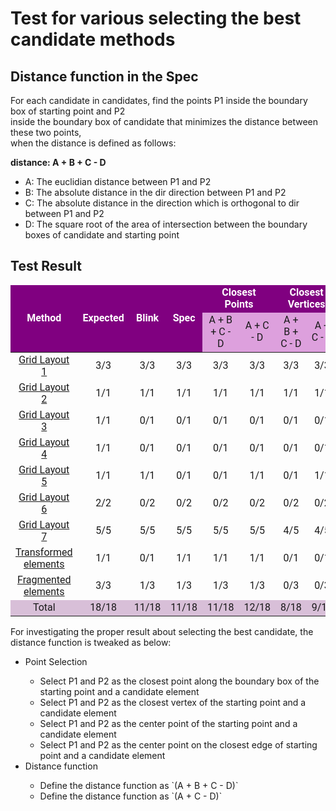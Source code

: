# Test for various selecting the best candidate methods
## Distance function in the Spec
  <p>For each candidate in candidates, find the points P1 inside the boundary box of starting point and P2<br>
    inside the boundary box of candidate that minimizes the distance between these two points, <br>
    when the distance is defined as follows:</p>
  <p><strong>distance:
      A + B + C - D</strong></p>
  <ul>
    <li>A:
        The euclidian distance between P1 and P2</li>
    <li>B:
        The absolute distance in the dir direction between P1 and P2</li>
    <li>C:
        The absolute distance in the direction which is orthogonal to dir between P1 and P2</li>
    <li>D:
        The square root of the area of intersection between the boundary boxes of candidate and starting point</li>
  </ul>

## Test Result
<table style="font-family: 'Roboto';">
  <thead>
  <tr style="background-color:purple; font-weight: bold; color: white;">
    <td align="center" rowspan="2">Method</td>
    <td align="center" rowspan="2">Expected</td>
    <td align="center" rowspan="2">Blink</td>
    <td align="center" rowspan="2">Spec</td>
    <td align="center" colspan="2">Closest Points</td>
    <td align="center" colspan="2">Closest Vertices</td>
    <td align="center" colspan="2">Center Points</td>
    <td align="center" colspan="2">Center Points on Edges</td>
  </tr>
  <tr style="background-color: plum;">
    <td align="center">A + B + C - D</td>
    <td align="center">A + C - D</td>
    <td align="center">A + B + C - D</td>
    <td align="center">A + C - D</td>
    <td align="center">A + B + C - D</td>
    <td align="center">A + C - D</td>
    <td align="center">A + B + C - D</td>
    <td align="center">A + C - D</td>
  </tr>
  </thead>
  <tbody>
    <tr>
      <td align="center">
        <a href="spatnav-distance-function-grid-001.html" target="blank">Grid Layout 1</a>
      </td>
      <td align="center">3/3</td>
      <td align="center">3/3</td>
      <td align="center">3/3</td>
      <td align="center">3/3</td>
      <td align="center">3/3</td>
      <td align="center">3/3</td>
      <td align="center">3/3</td>
      <td align="center">3/3</td>
      <td align="center">3/3</td>
      <td align="center">3/3</td>
      <td align="center">3/3</td>
    </tr>
    <tr>
      <td align="center">
        <a href="spatnav-distance-function-grid-002.html" target="blank">Grid Layout 2</a>
      </td>
      <td align="center">1/1</td>
      <td align="center">1/1</td>
      <td align="center">1/1</td>
      <td align="center">1/1</td>
      <td align="center">1/1</td>
      <td align="center">1/1</td>
      <td align="center">1/1</td>
      <td align="center">1/1</td>
      <td align="center">1/1</td>
      <td align="center">1/1</td>
      <td align="center">1/1</td>
    </tr>
    <tr>
      <td align="center">
        <a href="spatnav-distance-function-grid-003.html" target="blank">Grid Layout 3</a>
      </td>
      <td align="center">1/1</td>
      <td align="center">0/1</td>
      <td align="center">0/1</td>
      <td align="center">0/1</td>
      <td align="center">0/1</td>
      <td align="center">0/1</td>
      <td align="center">0/1</td>
      <td align="center">0/1</td>
      <td align="center">0/1</td>
      <td align="center">0/1</td>
      <td align="center">0/1</td>
    </tr>
    <tr>
      <td align="center">
        <a href="spatnav-distance-function-grid-004.html" target="blank">Grid Layout 4</a>
      </td>
      <td align="center">1/1</td>
      <td align="center">0/1</td>
      <td align="center">0/1</td>
      <td align="center">0/1</td>
      <td align="center">0/1</td>
      <td align="center">0/1</td>
      <td align="center">0/1</td>
      <td align="center">0/1</td>
      <td align="center">0/1</td>
      <td align="center">0/1</td>
      <td align="center">0/1</td>
    </tr>
    <tr>
      <td align="center">
        <a href="spatnav-distance-function-grid-005.html" target="blank">Grid Layout 5</a>
      </td>
      <td align="center">1/1</td>
      <td align="center">1/1</td>
      <td align="center">0/1</td>
      <td align="center">0/1</td>
      <td align="center">1/1</td>
      <td align="center">0/1</td>
      <td align="center">1/1</td>
      <td align="center">1/1</td>
      <td align="center">1/1</td>
      <td align="center">1/1</td>
      <td align="center">1/1</td>
    </tr>
    <tr>
      <td align="center">
        <a href="spatnav-distance-function-grid-006.html" target="blank">Grid Layout 6</a>
      </td>
      <td align="center">2/2</td>
      <td align="center">0/2</td>
      <td align="center">0/2</td>
      <td align="center">0/2</td>
      <td align="center">0/2</td>
      <td align="center">0/2</td>
      <td align="center">0/2</td>
      <td align="center">2/2</td>
      <td align="center">2/2</td>
      <td align="center">2/2</td>
      <td align="center">2/2</td>
    </tr>
    <tr>
      <td align="center">
        <a href="spatnav-distance-function-grid-007.html" target="blank">Grid Layout 7</a>
      </td>
      <td align="center">5/5</td>
      <td align="center">5/5</td>
      <td align="center">5/5</td>
      <td align="center">5/5</td>
      <td align="center">5/5</td>
      <td align="center">4/5</td>
      <td align="center">4/5</td>
      <td align="center">3/5</td>
      <td align="center">3/5</td>
      <td align="center">3/5</td>
      <td align="center">3/5</td>
    </tr>
    <tr>
      <td align="center">
        <a href="spatnav-distance-function-transformed-001.html" target="blank">Transformed elements</a>
      </td>
      <td align="center">1/1</td>
      <td align="center">0/1</td>
      <td align="center">1/1</td>
      <td align="center">1/1</td>
      <td align="center">1/1</td>
      <td align="center">0/1</td>
      <td align="center">0/1</td>
      <td align="center">1/1</td>
      <td align="center">1/1</td>
      <td align="center">1/1</td>
      <td align="center">1/1</td>
    </tr>
    <tr>
      <td align="center">
        <a href="spatnav-distance-function-fragments-001.html" target="blank">Fragmented elements</a>
      </td>
      <td align="center">3/3</td>
      <td align="center">1/3</td>
      <td align="center">1/3</td>
      <td align="center">1/3</td>
      <td align="center">1/3</td>
      <td align="center">0/3</td>
      <td align="center">0/3</td>
      <td align="center">1/3</td>
      <td align="center">1/3</td>
      <td align="center">1/3</td>
      <td align="center">1/3</td>
    </tr>
    <tr style="background-color: thistle ">
      <td align="center">Total</td>
      <td align="center">18/18</td>
      <td align="center">11/18</td>
      <td align="center">11/18</td>
      <td align="center">11/18</td>
      <td align="center">12/18</td>
      <td align="center">8/18</td>
      <td align="center">9/18</td>
      <td align="center">12/18</td>
      <td align="center">12/18</td>
      <td align="center">12/18</td>
      <td align="center">12/18</td>
    </tr>

  </tbody>
</table>

For investigating the proper result about selecting the best candidate, the distance function is tweaked as below:
<ul>
  <li>Point Selection</li>
  <ul>
    <li>Select P1 and P2 as the closest point along the boundary box of the starting point and a candidate element</li>
    <li>Select P1 and P2 as the closest vertex of the starting point and a candidate element</li>
    <li>Select P1 and P2 as the center point of the starting point and a candidate element</li>
    <li>Select P1 and P2 as the center point on the closest edge of starting point and a candidate element</li>
  </ul>
  <li>Distance function</li>
  <ul>
    <li>Define the distance function as `(A + B + C - D)`</li>
    <li>Define the distance function as `(A + C - D)`</li>
  </ul>
</ul>
